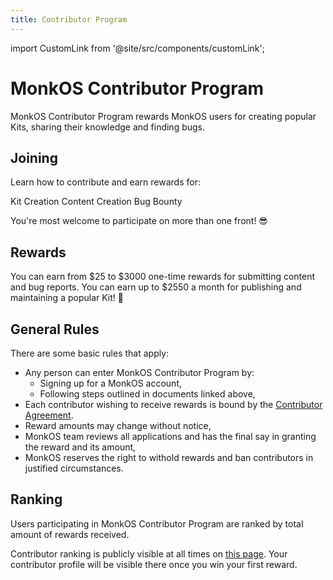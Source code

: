 ```yaml
---
title: Contributor Program
---
```


import CustomLink from '@site/src/components/customLink';

# MonkOS Contributor Program

MonkOS Contributor Program rewards MonkOS users for creating popular Kits, sharing their knowledge and finding bugs. 

## Joining

Learn how to contribute and earn rewards for:

<CustomLink to="./publishers">Kit Creation</CustomLink>
<CustomLink to="./content">Content Creation</CustomLink>
<CustomLink to="./bugs">Bug Bounty</CustomLink>

You're most welcome to participate on more than one front! 😎

## Rewards

You can earn from $25 to $3000 one-time rewards for submitting content and bug reports.
You can earn up to $2550 a month for publishing and maintaining a popular Kit! 🤑

## General Rules

There are some basic rules that apply:

- Any person can enter MonkOS Contributor Program by:
  - Signing up for a MonkOS account,
  - Following steps outlined in documents linked above,
- Each contributor wishing to receive rewards is bound by the [Contributor Agreement](#).
- Reward amounts may change without notice,
- MonkOS team reviews all applications and has the final say in granting the reward and its amount,
- MonkOS reserves the right to withold rewards and ban contributors in justified circumstances.

## Ranking

Users participating in MonkOS Contributor Program are ranked by total amount of rewards received. 

Contributor ranking is publicly visible at all times on [this page](#). Your contributor profile will be visible there once you win your first reward.



